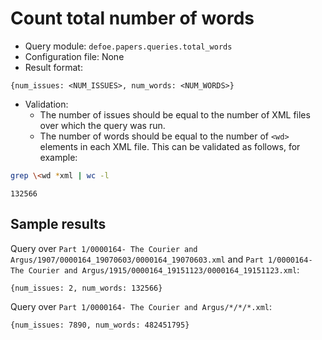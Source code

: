 # Count total number of words

* Query module: `defoe.papers.queries.total_words`
* Configuration file: None
* Result format:

```
{num_issues: <NUM_ISSUES>, num_words: <NUM_WORDS>}
```

* Validation:
  - The number of issues should be equal to the number of XML files over which the query was run.
  - The number of words should be equal to the number of `<wd>` elements in each XML file. This can be validated as follows, for example:


```bash
grep \<wd *xml | wc -l
```
```
132566
```

## Sample results

Query over `Part 1/0000164- The Courier and Argus/1907/0000164_19070603/0000164_19070603.xml` and `Part 1/0000164- The Courier and Argus/1915/0000164_19151123/0000164_19151123.xml`:

```
{num_issues: 2, num_words: 132566}
```

Query over `Part 1/0000164- The Courier and Argus/*/*/*.xml`:

```
{num_issues: 7890, num_words: 482451795}
```
